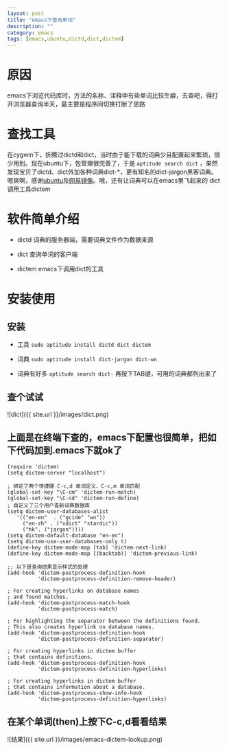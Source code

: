 ```yaml
---
layout: post
title: "emacs下查询单词"
description: ""
category: emacs
tags: [emacs,ubuntu,dictd,dict,dictem]
---
```


# 原因

emacs下浏览代码库时，方法的名称、注释中有些单词比较生癖，去查吧，得打开浏览器查询半天，最主要是程序间切换打断了思路

# 查找工具

在cygwin下，折腾过dictd和dict，当时由于能下载的词典少且配置起来繁琐，很少用到。现在ubuntu下，包管理很完善了，于是
`aptitude search dict` ，果然发现宝贝了dictd、dict外加各种词典dict-\*，更有知名的dict-jargon黑客词典。
嗯爽啊，感谢[ubuntu](http://ubuntu.com/)及[网易镜像](http://mirrors.163.com/)。哦，还有让词典可以在emacs里飞起来的
dict调用工具dictem

# 软件简单介绍

-   dictd 词典的服务器端，需要词典文件作为数据来源

-   dict 查询单词的客户端

-   dictem emacs下调用dict的工具

# 安装使用

## 安装

-   工具 `sudo aptitude install dictd dict dictem`

-   词典 `sudo aptitude install dict-jargon dict-wn`

-   词典有好多 `aptitude search dict-` 再按下TAB键，可用的词典都列出来了

## 查个试试

![dict]({{ site.url }}/images/dict.png)

## 上面是在终端下查的，emacs下配置也很简单，把如下代码加到.emacs下就ok了

    (require 'dictem)
    (setq dictem-server "localhost")
    
    ; 绑定了两个快捷键 C-c,d 单词定义、C-c,m 单词匹配
    (global-set-key "\C-cm" 'dictem-run-match)
    (global-set-key "\C-cd" 'dictem-run-define)
    ; 自定义了三个用户查新词典数据库
    (setq dictem-user-databases-alist
       '(("en-en"  . ("gcide" "wn"))
         ("en-zh" . ("xdict" "stardic"))
         ("hk". ("jargon"))))
    (setq dictem-default-database "en-en")
    (setq dictem-use-user-databases-only t)
    (define-key dictem-mode-map [tab] 'dictem-next-link)
    (define-key dictem-mode-map [(backtab)] 'dictem-previous-link)
    
    ;; 以下是查询结果显示样式的处理
    (add-hook 'dictem-postprocess-definition-hook
              'dictem-postprocess-definition-remove-header)
    
    ; For creating hyperlinks on database names
    ; and found matches.
    (add-hook 'dictem-postprocess-match-hook
              'dictem-postprocess-match)
    
    ; For highlighting the separator between the definitions found.
    ; This also creates hyperlink on database names.
    (add-hook 'dictem-postprocess-definition-hook 
              'dictem-postprocess-definition-separator)
    
    ; For creating hyperlinks in dictem buffer
    ; that contains definitions.
    (add-hook 'dictem-postprocess-definition-hook 
              'dictem-postprocess-definition-hyperlinks)
    
    ; For creating hyperlinks in dictem buffer
    ; that contains information about a database.
    (add-hook 'dictem-postprocess-show-info-hook
              'dictem-postprocess-definition-hyperlinks)

## 在某个单词(then)上按下C-c,d看看结果

![结果]({{ site.url }}/images/emacs-dictem-lookup.png)
